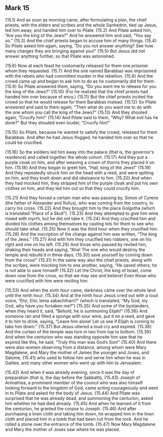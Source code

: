 ## Mark 15

{15.1} And as soon as morning came, after formulating a plan, the chief priests, with the elders and scribes and the whole Sanhedrin, tied up Jesus, led him away, and handed him over to Pilate. {15.2} And Pilate asked him, “Are you the king of the Jews?” And he answered him and said, “You say so.” {15.3} And the chief priests began to accuse him of many things. {15.4} So Pilate asked him again, saying, “Do you not answer anything? See how many charges they are bringing against you!” {15.5} But Jesus did not answer anything further, so that Pilate was astonished.

{15.6} Now at each feast he customarily released for them one prisoner whom they requested. {15.7} And the one named Barabbas was imprisoned with the rebels who had committed murder in the rebellion. {15.8} And the crowd came up and began to ask him to do as he customarily did for them. {15.9} So Pilate answered them, saying, “Do you want me to release for you the king of the Jews?” {15.10} (For he realized that the chief priests had handed him over because of envy.) {15.11} But the chief priests incited the crowd so that he would release for them Barabbas instead. {15.12} So Pilate answered and said to them again, “Then what do you want me to do with the one whom you call the king of the Jews?” {15.13} And they shouted again, “Crucify him!” {15.14} And Pilate said to them, “Why? What evil has he done?” But they shouted even louder, “Crucify him!”

{15.15} So Pilate, because he wanted to satisfy the crowd, released for them Barabbas. And after he had Jesus flogged, he handed him over so that he could be crucified.

{15.16} So the soldiers led him away into the palace (that is, the governor’s residence) and called together the whole cohort. {15.17} And they put a purple cloak on him, and after weaving a crown of thorns they placed it on him. {15.18} And they began to greet him, “Hail, king of the Jews!” {15.19} And they repeatedly struck him on the head with a reed, and were spitting on him, and they knelt down and did obeisance to him. {15.20} And when they had mocked him, they stripped him of the purple cloak and put his own clothes on him, and they led him out so that they could crucify him.

{15.21} And they forced a certain man who was passing by, Simon of Cyrene (the father of Alexander and Rufus), who was coming from the country, to carry his cross. {15.22} And they brought him to the place Golgotha (which is translated “Place of a Skull”). {15.23} And they attempted to give him wine mixed with myrrh, but he did not take it. {15.24} And they crucified him and divided his clothes among themselves by casting lots for them to see who should take what. {15.25} Now it was the third hour when they crucified him. {15.26} And the inscription of the charge against him was written, “The king of the Jews.” {15.27} And with him they crucified two robbers, one on his right and one on his left. {15.29} And those who passed by reviled him, shaking their heads and saying, “Aha! The one who would destroy the temple and rebuild it in three days, {15.30} save yourself by coming down from the cross!” {15.31} In the same way also the chief priests, along with the scribes, were mocking him to one another, saying, “He saved others; he is not able to save himself! {15.32} Let the Christ, the king of Israel, come down now from the cross, so that we may see and believe! Even those who were crucified with him were reviling him.

{15.33} And when the sixth hour came, darkness came over the whole land until the ninth hour. {15.34} And at the ninth hour Jesus cried out with a loud voice, “Eloi, Eloi, lema sabachthani?” (which is translated, “My God, my God, why have you forsaken me?”) {15.35} And some of the bystanders, when they heard it, said, “Behold, he is summoning Elijah!” {15.36} And someone ran and filled a sponge with sour wine, put it on a reed, and gave it to him to drink, saying, “Leave him alone! Let us see if Elijah is coming to take him down.” {15.37} But Jesus uttered a loud cry and expired. {15.38} And the curtain of the temple was torn in two from top to bottom. {15.39} And when the centurion who was standing opposite him saw that he expired like this, he said, “Truly this man was God’s Son!” {15.40} And there were also women observing from a distance, among whom were Mary Magdalene, and Mary the mother of James the younger and Joses, and Salome, {15.41} who used to follow him and serve him when he was in Galilee, and many other women who went up with him to Jerusalem.

{15.42} And when it was already evening, since it was the day of preparation (that is, the day before the Sabbath), {15.43} Joseph of Arimathea, a prominent member of the council who was also himself looking forward to the kingdom of God, came acting courageously and went in to Pilate and asked for the body of Jesus. {15.44} And Pilate was surprised that he was already dead, and summoning the centurion, asked him whether he had died already. {15.45} And when he learned of it from the centurion, he granted the corpse to Joseph. {15.46} And after purchasing a linen cloth and taking him down, he wrapped him in the linen cloth and placed him in a tomb that had been cut from the rock. And he rolled a stone over the entrance of the tomb. {15.47} Now Mary Magdalene and Mary the mother of Joses saw where he was placed.